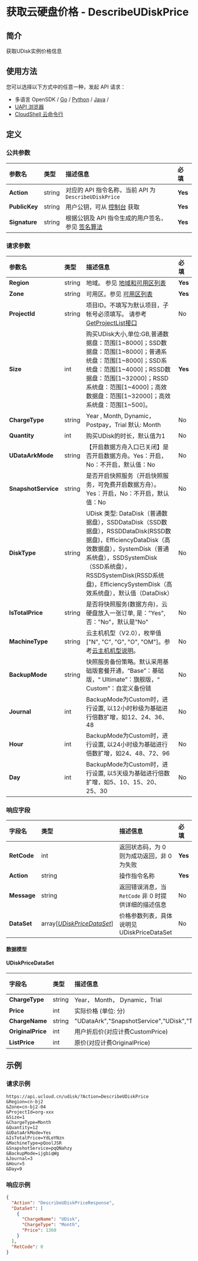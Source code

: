 # 获取云硬盘价格 - DescribeUDiskPrice

## 简介

获取UDisk实例价格信息






## 使用方法

您可以选择以下方式中的任意一种，发起 API 请求：
- 多语言 OpenSDK / [Go](https://github.com/ucloud/ucloud-sdk-go) / [Python](https://github.com/ucloud/ucloud-sdk-python3) / [Java](https://github.com/ucloud/ucloud-sdk-java) /
- [UAPI 浏览器](https://console.ucloud.cn/uapi/detail?id=DescribeUDiskPrice)
- [CloudShell 云命令行](https://shell.ucloud.cn/)


## 定义

### 公共参数

| 参数名 | 类型 | 描述信息 | 必填 |
|:---|:---|:---|:---|
| **Action**     | string  | 对应的 API 指令名称，当前 API 为 `DescribeUDiskPrice`                        | **Yes** |
| **PublicKey**  | string  | 用户公钥，可从 [控制台](https://console.ucloud.cn/uapi/apikey) 获取                                             | **Yes** |
| **Signature**  | string  | 根据公钥及 API 指令生成的用户签名，参见 [签名算法](api/summary/signature.md)  | **Yes** |

### 请求参数

| 参数名 | 类型 | 描述信息 | 必填 |
|:---|:---|:---|:---|
| **Region** | string | 地域。 参见 [地域和可用区列表](https://docs.ucloud.cn/api/summary/regionlist) |**Yes**|
| **Zone** | string | 可用区。参见 [可用区列表](https://docs.ucloud.cn/api/summary/regionlist) |**Yes**|
| **ProjectId** | string | 项目ID。不填写为默认项目，子帐号必须填写。 请参考[GetProjectList接口](https://docs.ucloud.cn/api/summary/get_project_list) |No|
| **Size** | int | 购买UDisk大小,单位:GB,普通数据盘：范围[1\~8000]；SSD数据盘：范围[1\~8000]；普通系统盘：范围[1\~8000]；SSD系统盘：范围[1\~4000]；RSSD数据盘：范围[1\~32000]；RSSD系统盘：范围[1\~4000]；高效数据盘：范围[1\~32000]；高效系统盘：范围[1\~500]。 |**Yes**|
| **ChargeType** | string | Year , Month, Dynamic，Postpay，Trial 默认: Month |No|
| **Quantity** | int | 购买UDisk的时长，默认值为1 |No|
| **UDataArkMode** | string | 【开启数据方舟入口已关闭】是否开启数据方舟。Yes：开启，No：不开启，默认值：No |No|
| **SnapshotService** | string | 是否开启快照服务（开启快照服务，可免费开启数据方舟）。Yes：开启，No：不开启，默认值：No |No|
| **DiskType** | string | UDisk 类型: DataDisk（普通数据盘），SSDDataDisk（SSD数据盘），RSSDDataDisk(RSSD数据盘)，EfficiencyDataDisk（高效数据盘），SystemDisk（普通系统盘），SSDSystemDisk（SSD系统盘），RSSDSystemDisk(RSSD系统盘)，EfficiencySystemDisk（高效系统盘），默认值（DataDisk） |No|
| **IsTotalPrice** | string | 是否将快照服务(数据方舟)，云硬盘放入一张订单, 是："Yes",否："No"，默认是"No" |No|
| **MachineType** | string | 云主机机型（V2.0），枚举值["N", "C", "G", "O", "OM"]。参考[云主机机型说明](api/uhost-api/uhost_type)。 |No|
| **BackupMode** | string | 快照服务备份策略。默认采用基础版套餐开通，“Base”：基础版，“ Ultimate”：旗舰版，“ Custom”：自定义备份链 |No|
| **Journal** | int | BackupMode为Custom时，进行设置, 以12小时秒级为基础进行倍数扩增，如12、24、36、48 |No|
| **Hour** | int | BackupMode为Custom时，进行设置, 以24小时级为基础进行倍数扩增，如24、48、72、96 |No|
| **Day** | int | BackupMode为Custom时，进行设置, 以5天级为基础进行倍数扩增，如5、10、15、20、25、30 |No|

### 响应字段

| 字段名 | 类型 | 描述信息 | 必填 |
|:---|:---|:---|:---|
| **RetCode** | int | 返回状态码，为 0 则为成功返回，非 0 为失败 |**Yes**|
| **Action** | string | 操作指令名称 |**Yes**|
| **Message** | string | 返回错误消息，当 `RetCode` 非 0 时提供详细的描述信息 |No|
| **DataSet** | array[[*UDiskPriceDataSet*](#UDiskPriceDataSet)] | 价格参数列表，具体说明见 UDiskPriceDataSet |No|

#### 数据模型


#### UDiskPriceDataSet

| 字段名 | 类型 | 描述信息 | 必填 |
|:---|:---|:---|:---|
| **ChargeType** | string | Year， Month， Dynamic，Trial |No|
| **Price** | int | 实际价格 (单位: 分) |No|
| **ChargeName** | string | "UDataArk","SnapshotService","UDisk","Total" |No|
| **OriginalPrice** | int | 用户折后价(对应计费CustomPrice) |No|
| **ListPrice** | int | 原价(对应计费OriginalPrice) |No|

## 示例

### 请求示例
    
```
https://api.ucloud.cn/udisk/?Action=DescribeUDiskPrice
&Region=cn-bj2
&Zone=cn-bj2-04
&ProjectId=org-xxx
&Size=1   
&ChargeType=Month   
&Quantity=12
&UDataArkMode=Yes
&IsTotalPrice=YdLeYNzn
&MachineType=pQoolJSR
&SnapshotService=pqQNahzy
&BackupMode=ijgbiqWg
&Journal=3
&Hour=5
&Day=9
```

### 响应示例
    
```json
{
  "Action": "DescribeUDiskPriceResponse",
  "DataSet": [
    {
      "ChargeName": "UDisk",
      "ChargeType": "Month",
      "Price": 1360
    }
  ],
  "RetCode": 0
}
```





